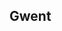 <H2>Gwent</H2>
<a target=_blank" href=https://ci.appveyor.com/api/projects/LihouzovS/Gwent>
<image src="https://ci.appveyor.com/api/projects/status/GitHub//LihouzovS/Gwent>
</a>
